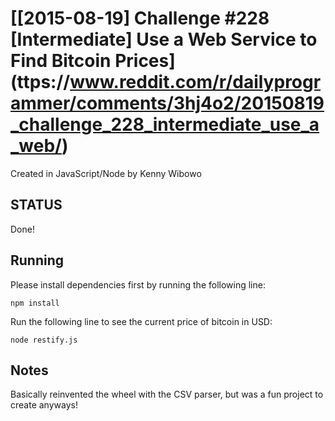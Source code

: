# [\[2015-08-19\] Challenge #228 \[Intermediate\] Use a Web Service to Find Bitcoin Prices](<head></head>ttps://www.reddit.com/r/dailyprogrammer/comments/3hj4o2/20150819_challenge_228_intermediate_use_a_web/) #

Created in JavaScript/Node by Kenny Wibowo

## STATUS ##
Done!

## Running ##

Please install dependencies first by running the following line:

	npm install

Run the following line to see the current price of bitcoin in USD:

	node restify.js

## Notes ##

Basically reinvented the wheel with the CSV parser, but was a fun project to create anyways!